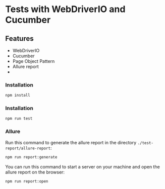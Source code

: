 # Tests with WebDriverIO and Cucumber

## Features

- WebDriverIO
- Cucumber
- Page Object Pattern
- Allure report
- 
### Installation

```bash
npm install
```

### Installation

```bash
npm run test
```

### Allure

Run this command to generate the allure report in the directory `./test-report/allure-report`:

```bash
npm run report:generate
```

You can run this command to start a server on your machine and open the allure report on the browser:

```bash
npm run report:open
```
